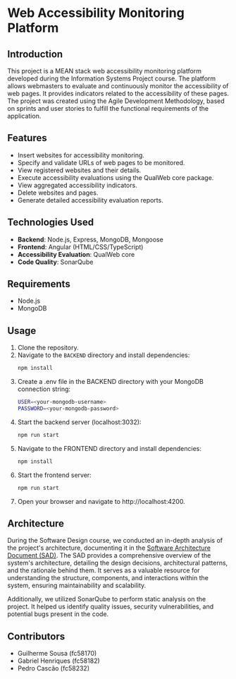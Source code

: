 # Web Accessibility Monitoring Platform

## Introduction

This project is a MEAN stack web accessibility monitoring platform developed during the Information Systems Project course. The platform allows webmasters to evaluate and continuously monitor the accessibility of web pages. It provides indicators related to the accessibility of these pages. The project was created using the Agile Development Methodology, based on sprints and user stories to fulfill the functional requirements of the application.

## Features

- Insert websites for accessibility monitoring.
- Specify and validate URLs of web pages to be monitored.
- View registered websites and their details.
- Execute accessibility evaluations using the QualWeb core package.
- View aggregated accessibility indicators.
- Delete websites and pages.
- Generate detailed accessibility evaluation reports.

## Technologies Used

- **Backend**: Node.js, Express, MongoDB, Mongoose
- **Frontend**: Angular (HTML/CSS/TypeScript)
- **Accessibility Evaluation**: QualWeb core
- **Code Quality**: SonarQube

## Requirements

- Node.js
- MongoDB

## Usage

1. Clone the repository.
2. Navigate to the `BACKEND` directory and install dependencies:
   ```sh
   npm install
   ```
3. Create a .env file in the BACKEND directory with your MongoDB connection string: 
   ``` sh
   USER=<your-mongodb-username> 
   PASSWORD=<your-mongodb-password>
   ```
4. Start the backend server (localhost:3032):
   ```sh
   npm run start
   ```
5. Navigate to the FRONTEND directory and install dependencies:
   ```sh
   npm install
   ```
6. Start the frontend server:
   ```sh
   npm run start
   ```
7. Open your browser and navigate to http://localhost:4200.

## Architecture
During the Software Design course, we conducted an in-depth analysis of the project's architecture, documenting it in the [Software Architecture Document (SAD)](Software%20Architecture%20Document.pdf). The SAD provides a comprehensive overview of the system's architecture, detailing the design decisions, architectural patterns, and the rationale behind them. It serves as a valuable resource for understanding the structure, components, and interactions within the system, ensuring maintainability and scalability.

Additionally, we utilized SonarQube to perform static analysis on the project. It helped us identify quality issues, security vulnerabilities, and potential bugs present in the code.

## Contributors
- Guilherme Sousa (fc58170)
- Gabriel Henriques (fc58182)
- Pedro Cascão (fc58232)
